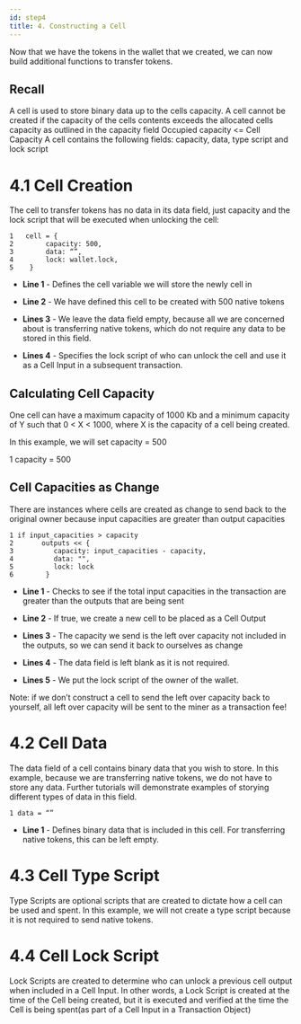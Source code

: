```yaml
---
id: step4
title: 4. Constructing a Cell
---
```


Now that we have the tokens in the wallet that we created, we can now build additional functions to transfer tokens.

## Recall

A cell is used to store binary data up to the cells capacity. A cell cannot be created if the capacity of the cells contents exceeds the allocated cells capacity as outlined in the capacity field
Occupied capacity <= Cell Capacity
A cell contains the following fields: capacity, data, type script and lock script


# 4.1 Cell Creation

The cell to transfer tokens has no data in its data field, just capacity and the lock script that will be executed when unlocking the cell:
```
1 	cell = {
2        capacity: 500,
3        data: “”,
4        lock: wallet.lock,
5    }
```

* __Line 1__ - Defines the cell variable we will store the newly cell in

* __Line 2__ - We have defined this cell to be created with 500 native tokens

* __Lines 3__ - We leave the data field empty, because all we are concerned about is transferring native tokens, which do not require any data to be stored in this field.

* __Lines 4__ - Specifies the lock script of who can unlock the cell and use it as a Cell Input in a subsequent transaction.

## Calculating Cell Capacity

One cell can have a maximum capacity of 1000 Kb and a minimum capacity of Y such that 0 < X < 1000, where X is the capacity of a cell being created.

In this example, we will set capacity = 500

1 capacity = 500

## Cell Capacities as Change

There are instances where cells are created as change to send back to the original owner because input capacities are greater than output capacities

```
1 if input_capacities > capacity
2       outputs << {
3          capacity: input_capacities - capacity,
4          data: "",
5          lock: lock
6        }
```

* __Line 1__ - Checks to see if the total input capacities in the transaction are greater than the outputs that are being sent

* __Line 2__ - If true, we create a new cell to be placed as a Cell Output

* __Lines 3__ - The capacity we send is the left over capacity not included in the outputs, so we can send it back to ourselves as change

* __Lines 4__ - The data field is left blank as it is not required.

* __Lines 5__ - We put the lock script of the owner of the wallet.

Note: if we don’t construct a cell to send the left over capacity back to yourself, all left over capacity will be sent to the miner as a transaction fee!

# 4.2 Cell Data

The data field of a cell contains binary data that you wish to store.  In this example, because we are transferring native tokens, we do not have to store any data. Further tutorials will demonstrate examples of storying different types of data in this field.

```
1 data = “”
```

* __Line 1__ - Defines binary data that is included in this cell. For transferring native tokens, this can be left empty.

# 4.3 Cell Type Script

Type Scripts  are optional scripts that are created to dictate how a cell can be used and spent. In this example, we will not create a type script because it is not required to send native tokens.

# 4.4 Cell Lock Script

Lock Scripts are created to determine who can unlock a previous cell output when included in a Cell Input. In other words, a Lock Script is created at the time of the Cell being created, but it is executed and verified at the time the Cell is being spent(as part of a Cell Input in a Transaction Object)
